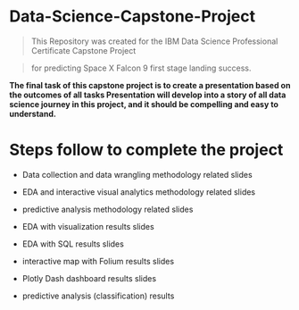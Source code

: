 # Data-Science-Capstone-Project
>This Repository was created for the IBM Data Science Professional Certificate Capstone Project

>for predicting Space X Falcon 9 first stage landing success. 



**The final task of this capstone project is to create a presentation based on the outcomes of all tasks
Presentation will develop into a story of all data science journey in this project, and it should be compelling and easy to     
understand.**

# Steps follow to complete the project

*  Data collection and data wrangling methodology related slides 

*  EDA and interactive visual analytics methodology related slides 
*  predictive analysis methodology related slides 
*  EDA with visualization results slides 
*  EDA with SQL results slides 
*  interactive map with Folium results slides 
*  Plotly Dash dashboard results slides
*  predictive analysis (classification) results 

